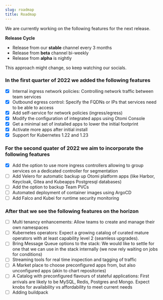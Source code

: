 ```yaml
---
slug: roadmap
title: Roadmap
---
```


We are currently working on the following features for the next release.

**Release Cycle**

- Release from our **stable** channel every 3 months
- Release from **beta** channel bi-weekly
- Release from **alpha** is nightly

This approach might change, so keep watching our socials.

### In the first quarter of 2022 we added the following features

- [x] Internal ingress network policies: Controlling network traffic between team services
- [x] Outbound egress control: Specify the FQDNs or IPs that services need to be able to access
- [x] Add self-service for network policies (ingress/egress)
- [x] Modify the configuration of integrated apps using Otomi Console
- [x] Get a minimal set of installed apps to lower the initial footprint
- [x] Activate more apps after initial install
- [x] Support for Kubernetes 1.22 and 1.23

### For the second quater of 2022 we aim to incorporate the following features

- [x] Add the option to use more ingress controllers allowing to group services on a dedicated controller for segmentation
- [ ] Add Velero for automatic backup up Otomi platform apps (like Harbor, Keycloak, Gitea and Kubeapps Postgresql databases)
- [ ] Add the option to backup Team PVCs
- [ ] Automated deployment of container images using ArgoCD
- [ ] Add Falco and Kubei for runtime security monitoring
### After that we see the following features on the horizon

- [ ] Multi tenancy enhancements: Allow teams to create and manage their own namespaces
- [ ] Kubernetes operators: Expect a growing catalog of curated mature operators with at least capability level 2 (seamless upgrades).
- [ ] Bring Message Queue options to the stack: We would like to settle for one that we can use in the stack internally (we now rely waiting on jobs for conditions)
- [ ] Streaming tools for real time inspection and tagging of traffic
- [ ] A Market place to choose preconfigured apps from, but also unconfigured apps (akin to chart repositories)
- [ ] A Catalog with preconfigured flavours of stateful applications: First arrivals are likely to be MySQL, Redis, Postgres and Mongo. Expect knobs for availability vs affordability to meet current needs
- [ ] Adding buildpack
